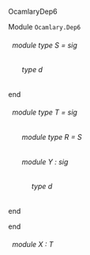 OcamlaryDep6

 Module `Ocamlary.Dep6`
<a id="module-type-S"></a>
###### &nbsp; module type S = sig

<a id="type-d"></a>
###### &nbsp; &nbsp; &nbsp; &nbsp;type d


end



<a id="module-type-T"></a>
###### &nbsp; module type T = sig

<a id="module-type-R"></a>
###### &nbsp; &nbsp; &nbsp; &nbsp;module type R = S



<a id="module-Y"></a>
###### &nbsp; &nbsp; &nbsp; &nbsp;module Y : sig

<a id="type-d"></a>
###### &nbsp; &nbsp; &nbsp; &nbsp;&nbsp; &nbsp; &nbsp;type d


end


end



<a id="module-X"></a>
###### &nbsp; module X : T

